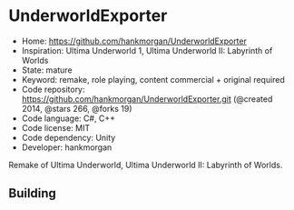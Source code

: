 # UnderworldExporter

- Home: https://github.com/hankmorgan/UnderworldExporter
- Inspiration: Ultima Underworld 1, Ultima Underworld II: Labyrinth of Worlds
- State: mature
- Keyword: remake, role playing, content commercial + original required
- Code repository: https://github.com/hankmorgan/UnderworldExporter.git (@created 2014, @stars 266, @forks 19)
- Code language: C#, C++
- Code license: MIT
- Code dependency: Unity
- Developer: hankmorgan

Remake of Ultima Underworld, Ultima Underworld II: Labyrinth of Worlds.

## Building
